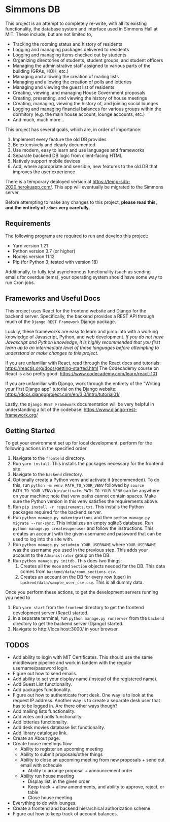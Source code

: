 # Simmons DB
This project is an attempt to completely re-write, with all its existing
functionality, the database system and interface used in Simmons Hall at MIT. These
include, but are not limited to,
* Tracking the rooming status and history of residents
* Logging and managing packages delivered to residents
* Logging and managing items checked out by students
* Organizing directories of students, student groups, and student officers
* Managing the administrative staff assigned to various parts of the building (GRAs, HOH,
etc.)
* Managing and allowing the creation of mailing lists
* Managing and allowing the creation of polls and lotteries
* Managing and viewing the guest list of residents
* Creating, viewing, and managing House Government proposals
* Creating, presenting, and viewing the history of house meetings
* Creating, managing, viewing the history of, and joining social lounges
* Logging and managing financial balances for various groups within the dormitory (e.g. 
the main house account, lounge accounts, etc.)
* And much, much more...

This project has several goals, which are, in order of importance:
1. Implement every feature the old DB provides
2. Be extensively and clearly documented
3. Use modern, easy to learn and use languages and frameworks
4. Separate backend DB logic from client-facing HTML
5. Natively support mobile devices
6. Add, where appropriate and sensible, new features to the old DB that improves the 
user experience

There is a temporary deployed version at https://temp-sdb-2020.herokuapp.com/. 
This app will eventually be migrated to the Simmons server.

Before attempting to make any changes to this project, **please read this, and the entirety of
`/docs` very carefully**.

## Requirements
The following programs are required to run and develop this project:
* Yarn version 1.21
* Python version 3.7 (or higher)
* Nodejs version 11.12
* Pip (for Python 3; tested with version 18)

Additionally, to fully test asynchronous functionality (such as sending emails for overdue items), 
your operating system should have some way to run Cron jobs.

## Frameworks and Useful Docs
This project uses React for the frontend website and Django for the backend server. Specifically,
the backend provides a REST API through much of the `Django REST Framework` Django package. 

Luckily, these frameworks are easy to learn and jump into with a working knowledge of Javascript,
Python, and web development. *If you do not have Javascript and Python knowledge, it is highly 
recommended that you first learn up to an intermediate level of those languages before attempting to understand
or make changes to this project*. 

If you are unfamiliar with React, read through the React docs and tutorials: 
https://reactjs.org/docs/getting-started.html
The Codecademy course on React is also pretty good: https://www.codecademy.com/learn/react-101

If you are unfamiliar with Django, work through the entirety of the "Writing your first Django app" 
tutorial on the Django website: https://docs.djangoproject.com/en/3.0/intro/tutorial01/

Lastly, the `Django REST Framework` documentation will be very helpful in understanding a lot of
the codebase: https://www.django-rest-framework.org/

## Getting Started
To get your environment set up for local development, perform for the following actions in the specified order
1. Navigate to the `frontend` directory.
2. Run `yarn install`. This installs the packages necessary for the frontend site.
3. Navigate to the `backend` directory.
4. Optionally create a Python venv and activate it (recommended). To do this, run `python -m venv PATH_TO_YOUR_VENV`
 followed by `source PATH_TO_YOUR_VENV/bin/activate`. `PATH_TO_YOUR_VENV` can be anywhere on your machine; note that
 venv paths cannot contain spaces. Make sure the Python version in this venv satisfies the requirements above.
5. Run `pip install -r requirements.txt`. This installs the Python packages required for the backend server.
6. Run `python manage.py makemigrations` and then `python manage.py migrate --run-sync`. This initializes an empty sqlite3 
database. Run `python manage.py createsuperuser` and follow the instructions. This creates an account with the 
given username and password that can be used to log into the site with.
7. Run `python manage.py setadmin YOUR_USERNAME` where `YOUR_USERNAME` was the username you used in the previous 
step. This adds your account to the `Administrator` group on the DB.
8. Run `python manage.py initdb`. This does two things:
    1. Creates all the `Room` and `Section` objects needed for the DB. This data comes from `backend/data/room_sections.csv`.
    2. Creates an account on the DB for every row (user) in `backend/data/sample_user_csv.csv`. This is all dummy data.

Once you perform these actions, to get the development servers running you need to
1. Run `yarn start` from the `frontend` directory to get the frontend development server (React) started.
2. In a separate terminal, run `python manage.py runserver` from the `backend` directory to get the backend server 
(Django) started.
3. Navigate to http://localhost:3000/ in your browser.

## TODOS
* Add ability to login with MIT Certificates. This should use the same middleware pipeline and work in
tandem with the regular username/password login.
* Figure out how to send emails.
* Add ability to set your display name (instead of the registered name).
* Add Guest List functionality.
* Add packages functionality.
* Figure out how to authenticate front desk. One way is to look at the request IP address. Another way
is to create a separate desk user that has to be logged in. Are there other ways though?
* Add mailing lists functionality.
* Add votes and polls functionality.
* Add lotteries functionality.
* Add desk movies database list functionality.
* Add library catalogue link.
* Create an About page.
* Create house meetings flow
    - Ability to register an upcoming meeting
    - Ability to submit proposals/other things
    - Ability to close an upcoming meeting from new proposals + send out email with schedule
        * Ability to arrange proposal + announcement order
    - Ability run house meeting
        * Display list, in the given order
        * Keep track + allow amendments, and ability to approve, reject, or table
        * Close house meeting
* Everything to do with lounges.
* Create a frontend and backend hierarchical authorization scheme.
* Figure out how to keep track of account balances.